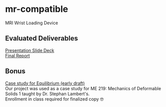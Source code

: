# mr-compatible
MRI Wrist Loading Device

## Evaluated Deliverables
[Presentation Slide Deck](presentation-slide-deck.pdf)  
[Final Report](final-report.pdf)

## Bonus
[Case study for Equilibrium (early draft)](case-study-me-219.pdf)  
Our project was used as a case study for ME 219: Mechanics of Deformable Solids 1 taught by Dr. Stephan Lambert's.  
Enrollment in class required for finalized copy 🤓
